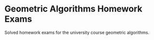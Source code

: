 # Geometric Algorithms Homework Exams

Solved homework exams for the university course geometric algorithms.
